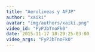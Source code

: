 ```yaml
---
title: "Aerolineas y AFJP"
author: "xaiki"
avatar: "img/authors/xaiki.png"
video_id: "FyPJbTnoFk0"
date: 2015-11-17 18:29:25-03:00
video_args: "FyPJbTnoFk0"
---
```

